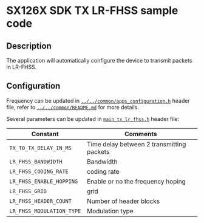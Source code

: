 # SX126X SDK TX LR-FHSS sample code

## Description

The application will automatically configure the device to transmit packets in LR-FHSS.

## Configuration

Frequency can be updated in [`../../common/apps_configuration.h`](../../common/apps_configuration.h) header file, refer to [`../../common/README.md`](../../common/README.md) for more details.

Several parameters can be updated in [`main_tx_lr_fhss.h`](main_tx_lr_fhss.h) header file:

| Constant                  | Comments                                  |
| ------------------------- | ----------------------------------------- |
| `TX_TO_TX_DELAY_IN_MS`    | Time delay between 2 transmitting packets |
| `LR_FHSS_BANDWIDTH`       | Bandwidth                                 |
| `LR_FHSS_CODING_RATE`     | coding rate                               |
| `LR_FHSS_ENABLE_HOPPING`  | Enable or no the frequency hoping         |
| `LR_FHSS_GRID`            | grid                                      |
| `LR_FHSS_HEADER_COUNT`    | Number of header blocks                   |
| `LR_FHSS_MODULATION_TYPE` | Modulation type                           |
